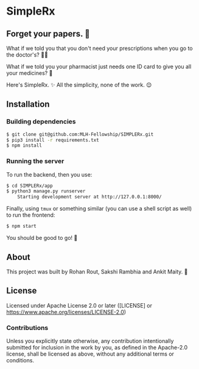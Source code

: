 # SimpleRx
## Forget your papers. 📝
What if we told you that you don't need your prescriptions when you go to the doctor's? 👩‍⚕️

What if we told you your pharmacist just needs one ID card to give you all your medicines? 💊

Here's SimpleRx. ✨ All the simplicity, none of the work. 😌

## Installation
### Building dependencies

```bash
$ git clone git@github.com:MLH-Fellowship/SIMPLERx.git
$ pip3 install -r requirements.txt
$ npm install
```
### Running the server
To run the backend, then you use:
```bash
$ cd SIMPLERx/app
$ python3 manage.py runserver
	Starting development server at http://127.0.0.1:8000/
```
Finally, using `tmux` or something similar (you can use a shell script as well) to run the frontend:
```bash
$ npm start
```

You should be good to go! 🚀

## About
This project was built by Rohan Rout, Sakshi Rambhia and Ankit Maity. 👷

## License
Licensed under Apache License 2.0 or later ([LICENSE] or https://www.apache.org/licenses/LICENSE-2.0)

### Contributions
Unless you explicitly state otherwise, any contribution intentionally submitted for inclusion in the work by you, as defined in the Apache-2.0 license, shall be licensed as above, without any additional terms or conditions.